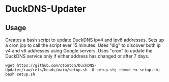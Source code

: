 # DuckDNS-Updater

## Usage

Creates a bash script to update DuckDNS ipv4 and ipv6 addresses.  Sets up a cron jop to call the script ever 15 minutes.  Uses "dig" to discover both ip v4 and v6 addresses using Google servers.  Uses "cron" to update the DuckDNS service only if either address has changed or after 7 days.

```shell
wget https://github.com/ctonton/DuckDNS-Updater/raw/refs/heads/main/setup.sh -O setup.sh; chmod +x setup.sh; bash setup.sh
```
